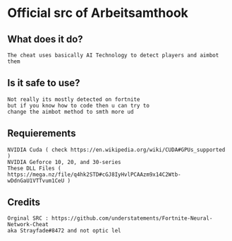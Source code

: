 # Official src of Arbeitsamthook

## What does it do?
```
The cheat uses basically AI Technology to detect players and aimbot them
```

## Is it safe to use?
```
Not really its mostly detected on fortnite
but if you know how to code then u can try to
change the aimbot method to smth more ud
```

## Requierements
```
NVIDIA Cuda ( check https://en.wikipedia.org/wiki/CUDA#GPUs_supported )
NVIDIA Geforce 10, 20, and 30-series
These DLL Files ( https://mega.nz/file/q4hk2STD#cGJ8IyHvlPCAAzm9x14C2Wtb-wDdnGaU1VTTvum1CeU )
```

## Credits
```
Orginal SRC : https://github.com/understatements/Fortnite-Neural-Network-Cheat
aka Strayfade#8472 and not optic lel
```
